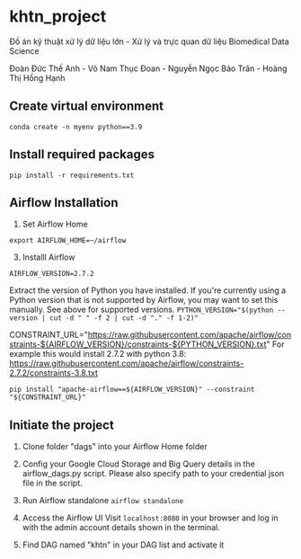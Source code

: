 # khtn_project
Đồ án kỹ thuật xử lý dữ liệu lớn - Xử lý và trực quan dữ liệu Biomedical Data Science

Đoàn Đức Thế Anh	- Võ Nam Thục Đoan -	Nguyễn Ngọc Bảo Trân	- Hoàng Thị Hồng Hạnh	


## Create virtual environment 
```conda create -n myenv python==3.9```

## Install required packages 
```pip install -r requirements.txt```

## Airflow Installation
1. Set Airflow Home

```export AIRFLOW_HOME=~/airflow```
   
3. Installl Airflow

```AIRFLOW_VERSION=2.7.2```

Extract the version of Python you have installed. If you're currently using a Python version that is not supported by Airflow, you may want to set this manually.
See above for supported versions.
```PYTHON_VERSION="$(python --version | cut -d " " -f 2 | cut -d "." -f 1-2)"```

CONSTRAINT_URL="https://raw.githubusercontent.com/apache/airflow/constraints-${AIRFLOW_VERSION}/constraints-${PYTHON_VERSION}.txt"
For example this would install 2.7.2 with python 3.8: https://raw.githubusercontent.com/apache/airflow/constraints-2.7.2/constraints-3.8.txt

```pip install "apache-airflow==${AIRFLOW_VERSION}" --constraint "${CONSTRAINT_URL}"```

## Initiate the project
1. Clone folder "dags" into your Airflow Home folder

2. Config your Google Cloud Storage and Big Query details in the airflow_dags.py script. Please also specify path to your credential json file in the script.

3. Run Airflow standalone
```airflow standalone```

4. Access the Airflow UI
Visit ```localhost:8080``` in your browser and log in with the admin account details shown in the terminal.

5. Find DAG named "khtn" in your DAG list and activate it
